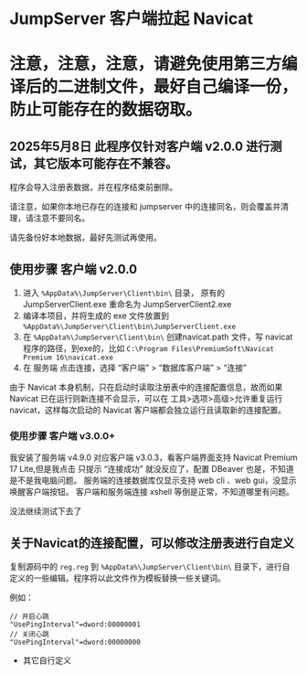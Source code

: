 # JumpServer 客户端拉起 Navicat


# 注意，注意，注意，请避免使用第三方编译后的二进制文件，最好自己编译一份，防止可能存在的数据窃取。

## 2025年5月8日 此程序仅针对客户端 v2.0.0 进行测试，其它版本可能存在不兼容。


程序会导入注册表数据，并在程序结束前删除。

请注意，如果你本地已存在的连接和 jumpserver 中的连接同名，则会覆盖并清理，请注意不要同名。

请先备份好本地数据，最好先测试再使用。


## 使用步骤 客户端 v2.0.0

1. 进入 `%AppData%\JumpServer\Client\bin\` 目录， 原有的 JumpServerClient.exe 重命名为 JumpServerClient2.exe
2. 编译本项目，并将生成的 exe 文件放置到 `%AppData%\JumpServer\Client\bin\JumpServerClient.exe`
3. 在 `%AppData%\JumpServer\Client\bin\` 创建navicat.path 文件，写 navicat 程序的路径，到exe的，比如 `C:\Program Files\PremiumSoft\Navicat Premium 16\navicat.exe`
4. 在 服务端 点击连接，选择 “客户端” > “数据库客户端” > “连接”

由于 Navicat 本身机制，只在启动时读取注册表中的连接配置信息，故而如果 Navicat 已在运行则新连接不会显示，可以在 工具>选项>高级>允许重复运行 navicat，这样每次启动的 Navicat 客户端都会独立运行且读取新的连接配置。

### 使用步骤 客户端 v3.0.0+

我安装了服务端 v4.9.0 对应客户端 v3.0.3，看客户端界面支持 Navicat Premium 17 Lite,但是我点击 只提示 “连接成功”  就没反应了，配置 DBeaver 也是，不知道是不是我电脑问题。
服务端的连接数据库仅显示支持 web cli 、web gui，没显示唤醒客户端按钮。
客户端和服务端连接 xshell 等倒是正常，不知道哪里有问题。

没法继续测试下去了

## 关于Navicat的连接配置，可以修改注册表进行自定义

复制源码中的 `reg.reg` 到 `%AppData%\JumpServer\Client\bin\` 目录下，进行自定义的一些编辑。程序将以此文件作为模板替换一些关键词。

例如：
```text
// 开启心跳
"UsePingInterval"=dword:00000001
// 关闭心跳
"UsePingInterval"=dword:00000000
```

* 其它自行定义
